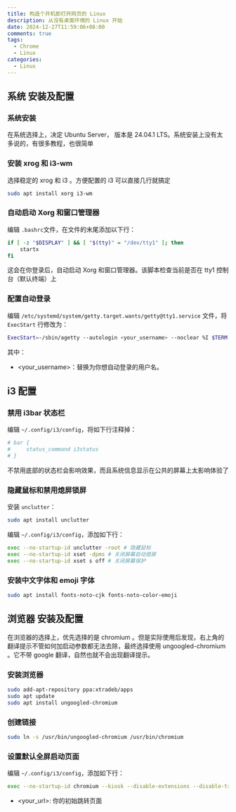 ```yaml
---
title: 构造个开机即打开网页的 Linux
description: 从没有桌面环境的 Linux 开始
date: 2024-12-27T11:59:06+08:00
comments: true
tags:
  - Chrome
  - Linux
categories:
  - Linux
---
```


## 系统 安装及配置

### 系统安装

在系统选择上，决定 Ubuntu Server， 版本是 24.04.1 LTS。系统安装上没有太多说的，有很多教程，也很简单

### 安装 xrog 和 i3-wm

选择稳定的 xrog 和 i3 。方便配置的 i3 可以直接几行就搞定

```bash
sudo apt install xorg i3-wm
```

### 自动启动 Xorg 和窗口管理器

编辑 `.bashrc`文件，在文件的末尾添加以下行：

```bash
if [ -z "$DISPLAY" ] && [ "$(tty)" = "/dev/tty1" ]; then
    startx
fi
```

这会在你登录后，自动启动 Xorg 和窗口管理器。该脚本检查当前是否在 tty1 控制台（默认终端）上

### 配置自动登录

编辑 `/etc/systemd/system/getty.target.wants/getty@tty1.service` 文件，将 `ExecStart` 行修改为：

```bash
ExecStart=-/sbin/agetty --autologin <your_username> --noclear %I $TERM
```

其中：

- <your_username>：替换为你想自动登录的用户名。

## i3 配置

### 禁用 i3bar 状态栏

编辑 `~/.config/i3/config`，将如下行注释掉：

```bash
# bar {
#     status_command i3status
# }
```

不禁用底部的状态栏会影响效果，而且系统信息显示在公共的屏幕上太影响体验了

### 隐藏鼠标和禁用熄屏锁屏

安装 `unclutter`：

```bash
sudo apt install unclutter
```

编辑 `~/.config/i3/config`，添加如下行：

```bash
exec --no-startup-id unclutter -root # 隐藏鼠标
exec --no-startup-id xset -dpms # 关闭屏幕自动熄屏
exec --no-startup-id xset s off # 关闭屏幕保护
```

### 安装中文字体和 emoji 字体

```bash
sudo apt install fonts-noto-cjk fonts-noto-color-emoji
```

## 浏览器 安装及配置

在浏览器的选择上，优先选择的是 chromium 。但是实际使用后发现，右上角的翻译提示不管如何加启动参数都无法去除，最终选择使用 ungoogled-chromium 。它不带 google 翻译，自然也就不会出现翻译提示。

### 安装浏览器

```bash
sudo add-apt-repository ppa:xtradeb/apps
sudo apt update
sudo apt install ungoogled-chromium
```

### 创建链接

```bash
sudo ln -s /usr/bin/ungoogled-chromium /usr/bin/chromium
```

### 设置默认全屏启动页面

编辑 `~/.config/i3/config`，添加如下行：

```bash
exec --no-startup-id chromium --kiosk --disable-extensions --disable-translate --app=<your_url>
```

- <your_url>: 你的初始跳转页面
